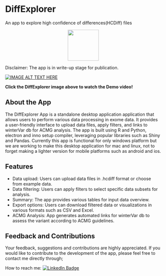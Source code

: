 # DiffExplorer
An app to explore high confidence of differences(HCDiff) files
<div id="header" align="center">
  <img src="https://media.giphy.com/media/4JEGvm7EV3KOsYNAvZ/giphy.gif" width="100px"/>
</div>

Disclaimer: The app is in write-up stage for publication. 

[![IMAGE ALT TEXT HERE](https://i.ytimg.com/vi/wRVOarK7hGY/hqdefault.jpg?sqp=-oaymwEbCKgBEF5IVfKriqkDDggBFQAAiEIYAXABwAEG\u0026rs=AOn4CLDGZDv_HenVmWPvpi49VNfEaNqxqw)](https://youtu.be/wRVOarK7hGY)


**Click the DiffExplorer image above to watch the Demo video!**

## About the App

The DiffExplorer App is a standalone desktop application application that allows users to perform various data processing in exome data. It provides a user-friendly interface to upload data files, apply filters, and links to winterVar db for ACMG analysis. The app is built using R and Python, electron and inno setup compiler, leveraging popular libraries such as Shiny and Pandas.
Currently this app is functional for only windows platform but we are working to make this desktop application for mac and linux, not to forget making a lighter version for mobile platforms such as android and ios.

## Features

- Data upload: Users can upload data files in .hcdiff format or choose from example data.
- Data filtering: Users can apply filters to select specific data subsets for analysis.
- Summary: The app provides various tables for input data overview.
- Export options: Users can download filtered data or visualizations in various formats such as CSV and Excel.
- ACMG Analysis: App generates automated links for winterVar db to assess the variant according to ACMG guidelines.

## Feedback and Contributions

Your feedback, suggestions and contributions are highly appreciated. If you would like to contribute to the development of the app, please feel free to contact me directly through;

How to reach me: [![LinkedIn Badge](https://img.shields.io/badge/LinkedIn-blue?style=for-the-badge&logo=linkedin&logoColor=white)](https://www.linkedin.com/in/bmustafa1/)  

